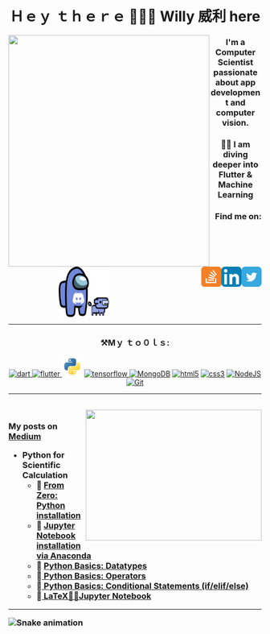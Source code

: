 <h1 align="center"> Ｈｅｙ ｔｈｅｒｅ 👨🏾‍💻  Willy 威利 here</h1>
 


<!--  ![profile_pic_github_2](https://user-images.githubusercontent.com/39323686/199464328-795d501d-1de2-4694-8be6-6787e58a5eef.png) -->

 <img align="left" src="https://user-images.githubusercontent.com/39323686/199464328-795d501d-1de2-4694-8be6-6787e58a5eef.png" width="400" height="460" />


<h3 align="center"> I'm a Computer Scientist passionate about app development and computer vision. </h3>

<h3 align="center"> 🤿🌊  I am diving deeper into Flutter & Machine Learning  </h3>

</a>

<h3 align="right"> Find me on: </h3>
<p align="left"> 
 <a href="https://discord.gg/ysqkcGjn" style="margin-left:100px;" target="blank"><img align="center" src="socials/discord.png" title = "My Discord Server" alt="" height="100" width="100"/></a>
 <a href="https://twitter.com/wjj288" align="center" target="blank"><img align="right" src="socials/twitter.png" title = "Twitter" alt="" height="40"/></a>
 <a href="https://linkedin.com/in/willylima28" target="blank"><img align="right" src="socials/linkedin.png" title = "Linkedin" alt="" height="40"/></a>
  <a href="https://stackoverflow.com/users/13074315/will28" target="blank"><img align="right" src="socials/stackoverflow.png" title = "Stackoverflow" alt="" height="40"/></a>
</div>


</p>
<hr>
<h3 align="center">⚒Mｙ ｔｏ０ｌｓ:</h3>

<p align="center">
  <a href="https://dart.dev" target="_blank" rel="noreferrer"> <img src="https://www.vectorlogo.zone/logos/dartlang/dartlang-icon.svg" alt="dart" width="40" height="40"/> </a>
<a href="https://flutter.dev" target="_blank" rel="noreferrer"> <img src="https://www.vectorlogo.zone/logos/flutterio/flutterio-icon.svg" alt="flutter" width="40" height="40"/> </a> <img src="https://raw.githubusercontent.com/devicons/devicon/master/icons/python/python-original.svg" alt="python" width="40" height="40"/> </a>
 <a href="https://www.tensorflow.org" target="_blank" rel="noreferrer"> <img src="https://www.vectorlogo.zone/logos/tensorflow/tensorflow-icon.svg" alt="tensorflow" width="40" height="40"/><a href="https://www.mongodb.com/" target="_blank" rel="noreferrer"> <img src="https://www.vectorlogo.zone/logos/mongodb/mongodb-icon.svg" alt="MongoDB" width="40" height="40"/></a>
<a href="https://www.w3schools.com/html/" target="_blank" rel="noreferrer"> <img src="https://www.vectorlogo.zone/logos/w3_html5/w3_html5-icon.svg" alt="html5" width="40" height="37"/></a>
 <a href="https://developer.mozilla.org/en-US/docs/Web/CSS" target="_blank" rel="noreferrer"> <img src="https://www.vectorlogo.zone/logos/w3_css/w3_css-official.svg" alt="css3" width="50" height="46"/></a>
 <a href="https://nodejs.org/en/" target="_blank" rel="noreferrer"> <img src="https://www.vectorlogo.zone/logos/nodejs/nodejs-icon.svg" alt="NodeJS" width="40" height="40"/> </a>
 <a href="https://gitforwindows.org/" target="_blank" rel="noreferrer"> <img src="https://cdn.jsdelivr.net/gh/devicons/devicon/icons/git/git-original.svg" alt="Git" width="40" height="40"/> </a>
 </p>


<hr>
 
<br>
 <img align="right" src="https://user-images.githubusercontent.com/39323686/199465330-0161412e-79fe-4c66-9a75-d5fee3dead94.png" width="350" height="260" />

  <p> <h3>My posts on<a href="https://medium.com/@wjj288" target="blank">  Medium</a></p>

- **Python for Scientific Calculation**
    - **📕** <a href = "https://medium.com/@wjj288/python-for-scientific-calculation-i-5a9227924db4">
From Zero: Python installation <a>
    - **📕** <a href = "https://medium.com/@wjj288/python-for-scientific-calculation-ii-dc535c5fa0ae">
Jupyter Notebook installation via Anaconda<a>
    - **📘** <a href = "https://medium.com/@wjj288/python-for-scientific-calculation-29df12514b43">
Python Basics: Datatypes <a>
    - **📘**<a href = "https://medium.com/@wjj288/python-for-scientific-calculation-iv-857464913bc6">
 Python Basics: Operators<a>
   - **📘**<a href = "https://medium.com/@wjj288/python-for-scientific-calculation-v-1ac5a62421f2">
 Python Basics: Conditional Statements (if/elif/else) <a> 
   - **📙**<a href = "https://medium.com/@wjj288/latex-jupyter-notebook-3d82e675c4c8">
 LaTeX🤝🏾Jupyter Notebook<a>  

<!-- 
<summary>:zap: GitHub Statitics</summary>

  <img align="left" alt="My GitHub Stats" src="https://github-readme-stats.vercel.app/api?username=wjj28&show_icons=true&hide_border=false&title_color=ff652f&icon_color=FFE400&bg_color=09131B&text_color=ffffff&border_color=0c1a25" /> -->
 
 <hr>

![Snake animation](https://github.com/wjj28/wjj28/blob/output/github-contribution-grid-snake.svg)





<!-- 
## <h3 align="center">Ｌｅｔ＇ｓ　ｇｅｔ　ｉｎ　ｔｏｕｃｈ 😉</h3>
<p align="center">

 <!--Linkedin --> 
<!-- <a href="https://linkedin.com/in/willylima28" target="blank">
<img src="https://img.shields.io/badge/linkedin-%230077B5.svg?&style=for-the-badge&logo=linkedin&logoColor=white" /><a> -->

 
 <!--Twitter --> 
<!-- <a href="https://twitter.com/wjj288" target="blank">
  <img src="https://img.shields.io/badge/twitter-%231DA1F2.svg?&style=for-the-badge&logo=twitter&logoColor=white" /><a> -->
  
<!--Medium --> 
<!-- <a href="https://medium.com/@wjj288" target="blank">
  <img src="https://img.shields.io/badge/medium-%23000000.svg?&style=for-the-badge&logo=medium&logoColor=white"/><a> -->
  
 <!--StackOverflow --> 
<!-- <a href="https://stackoverflow.com/users/13074315/will28" target="blank">
<img src="https://img.shields.io/badge/stackoverflow-%23EF8236.svg?&style=for-the-badge&logo=stackoverflow&logoColor=white" /><a> -->

 
